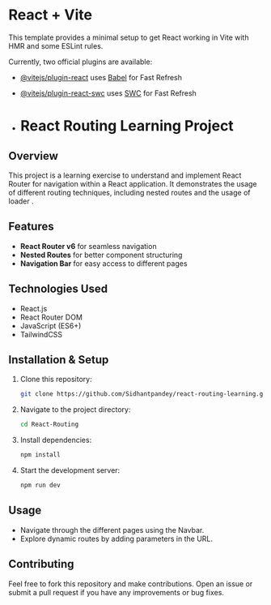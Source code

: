 # React + Vite

This template provides a minimal setup to get React working in Vite with HMR and some ESLint rules.

Currently, two official plugins are available:

- [@vitejs/plugin-react](https://github.com/vitejs/vite-plugin-react/blob/main/packages/plugin-react/README.md) uses [Babel](https://babeljs.io/) for Fast Refresh
- [@vitejs/plugin-react-swc](https://github.com/vitejs/vite-plugin-react-swc) uses [SWC](https://swc.rs/) for Fast Refresh

- # React Routing Learning Project

## Overview
This project is a learning exercise to understand and implement React Router for navigation within a React application. It demonstrates the usage of different routing techniques, including nested routes and the usage of loader .

## Features
- **React Router v6** for seamless navigation
- **Nested Routes** for better component structuring
- **Navigation Bar** for easy access to different pages

## Technologies Used
- React.js
- React Router DOM
- JavaScript (ES6+)
- TailwindCSS 

## Installation & Setup
1. Clone this repository:
   ```sh
   git clone https://github.com/Sidhantpandey/react-routing-learning.git
   ```
2. Navigate to the project directory:
   ```sh
   cd React-Routing
   ```
3. Install dependencies:
   ```sh
   npm install
   ```
4. Start the development server:
   ```sh
   npm run dev 
   ```

## Usage
- Navigate through the different pages using the Navbar.
- Explore dynamic routes by adding parameters in the URL.

## Contributing
Feel free to fork this repository and make contributions. Open an issue or submit a pull request if you have any improvements or bug fixes.



